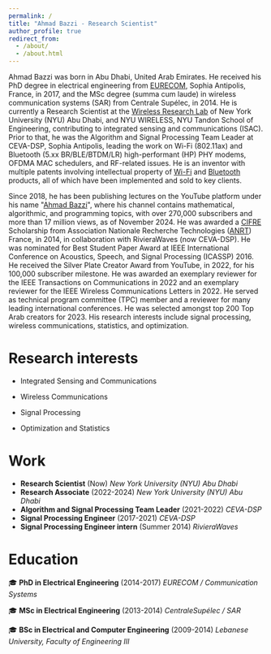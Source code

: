 ```yaml
---
permalink: /
title: "Ahmad Bazzi - Research Scientist"
author_profile: true
redirect_from: 
  - /about/
  - /about.html
---
```


Ahmad Bazzi was born in Abu Dhabi, United Arab Emirates. He received his PhD degree in electrical engineering from [EURECOM](https://www.eurecom.fr/en), Sophia Antipolis, France, in 2017, and the MSc degree (summa cum laude) in wireless communication systems (SAR) from Centrale Supélec, in 2014. He is currently a Research Scientist at the [Wireless Research Lab](https://wp.nyu.edu/wirelesslab/) of New York University (NYU) Abu Dhabi, and NYU WIRELESS, NYU Tandon School of Engineering, contributing to integrated sensing and communications (ISAC). Prior to that, he was the Algorithm and Signal Processing Team Leader at CEVA-DSP, Sophia Antipolis, leading the work on Wi-Fi (802.11ax) and Bluetooth (5.xx BR/BLE/BTDM/LR) high-performant (HP) PHY modems, OFDMA MAC schedulers, and RF-related issues. He is an inventor with multiple patents involving intellectual property of [Wi-Fi](https://en.wikipedia.org/wiki/Wi-Fi) and [Bluetooth](https://en.wikipedia.org/wiki/Bluetooth) products, all of which have been implemented and sold to key clients.

Since 2018, he has been publishing lectures on the YouTube platform under his name "[Ahmad Bazzi](https://www.youtube.com/channel/UCgC1d4JZ1Fz4t8MWLJD464w)", where his channel contains mathematical, algorithmic, and programming topics, with over 270,000 subscribers and more than 17 million views, as of November 2024. He was awarded a [CIFRE](https://www.enseignementsup-recherche.gouv.fr/fr/les-cifre-46510) Scholarship from Association Nationale Recherche Technologies ([ANRT](https://www.anrt.asso.fr/)) France, in 2014, in collaboration with RivieraWaves (now CEVA-DSP). He was nominated for Best Student Paper Award at IEEE International Conference on Acoustics, Speech, and Signal Processing (ICASSP) 2016. He received the Silver Plate Creator Award from YouTube, in 2022, for his 100,000 subscriber milestone. He was awarded an exemplary reviewer for the IEEE Transactions on Communications in 2022 and an exemplary reviewer for the IEEE Wireless Communications Letters in 2022. He served as technical program committee (TPC) member and a reviewer for many leading international conferences. He was selected amongst top 200 Top Arab creators for 2023. His research interests include signal processing, wireless communications, statistics, and optimization.



<!-- Example: editing a markdown file for a talk
![Editing a markdown file for a talk](/images/editing-talk.png)
I am taking students to be co-advised with faculty members.

# News
* <b>CVL</b> is accepted to CoRL 2023 as a poster <a href="https://openreview.net/forum?id=oqOfLP6bJy">[Paper]</a>.
* <b>Accelerating exploration and representation learning with offline pre-training</b> is accepted to ICML 2023 as a workshop poster <a href="https://arxiv.org/abs/2304.00046">[Paper]</a>.
* <b>Learning About Progress From Experts</b> is accepted to ICLR 2023 as a spotlight (top 25%) <a href="https://openreview.net/pdf?id=sKc6fgce1zs">[Paper]</a>.
* I started at the MLR team at Apple as a Research Scientist.
* <b>CVL</b> is accepted to NeurIPS 2022 Deep RL workshop <a href="https://arxiv.org/abs/2211.02100">[Paper]</a>.
* <b>GSF</b> is accepted to NeurIPS 2022 as a poster <a href="https://arxiv.org/abs/2111.14629">[Paper]</a>.
* <b>Low-Rank Representation of Reinforcement Learning Policies</b> is accepted to JAIR <a href="https://arxiv.org/abs/2002.02863">[Paper]</a>.
* <b>Sequential Density Estimation via Nonlinear Continuous Weighted Finite Automata</b> is accepted to LearnAut 2022 <a href="/files/learnaut_2022_Sequential_Density_Estimation_via_Nonlinear_Continuous_Weighted_Finite_Automata.pdf">[Paper]</a>.
* <b>Short-Horizon Policy Iteration</b> (jointly with Microsoft Research) is accepted to ECML-PKDD 2022. <a href="https://arxiv.org/abs/2106.00589">[Paper]</a>.
* Our generalization quantification toolbox (jointly with Microsoft Research) is out. <a href="https://github.com/microsoft/segar">[Link]</a>.
* <b>CTRL</b> is accepted to ICLR 2022 as poster. <a href="https://arxiv.org/abs/2106.02193">[Paper]</a>.
* I am teaching the <i>COMP 424: Artificial Intelligence</i> class at McGill University during the Winter 2022 term. <a href="https://www.mcgill.ca/study/2021-2022/courses/comp-424">[Link]</a>. 
* <b>GSF</b> is accepted to NeurIPS 2021 Offline RL workshop as poster. <a href="https://arxiv.org/abs/2111.14629">[Paper]</a>.
* I am teaching the <i>BINF 7105: Méthodes statistiques en bioinformatique</i> class at UQAM University during the Fall 2021 term. <a href="http://info.uqam.ca/plan_cours/Automne%202021/BIF7105.html">[Link]</a>. 
* Our COVID-19 phylogenetic analysis is accepted to <i>BMC Ecology and Evolution<i>. <a href="https://link.springer.com/article/10.1186/s12862-020-01732-2">[Paper]</a>.
* <b>NTK-CL</b> is accepted to AISTATS 2021 as a poster. <a href="https://proceedings.mlr.press/v130/doan21a.html">[Paper]</a><a href="https://www.youtube.com/watch?v=iUlOxliPqfE">[Talk]</a>.
* <b>DRIML</b> is accepted to NeurIPS 2020 as poster. <a href="https://arxiv.org/abs/2006.07217">[Paper]</a> <a href="https://bmazoure.github.io/posts/deep-rl-infomax-learning/">[Blog]</a> <a href="/files/driml/DRIML_poster_(NeurIPS2020).pdf">[Poster]</a>.
* <b>UQF</b> is accepted to AISTATS 2020 as a poster. <a href="https://proceedings.mlr.press/v108/li20h.html">[Paper]</a><a href="https://aistats2020.org/poster_922.html">[Poster]</a>.


# About me

I am currently a Research Scientist at the Machine Learning Research team at Apple, working with Josh Susskind, Walter Talbott and Devon Hjelm on fundamental problems of representation learning for sequential decision making tasks.

I recently defended my PhD at the Montreal Institute for Learning Algorithms (MILA) and McGill University, co-supervised by [Devon Hjelm](https://scholar.google.ca/citations?user=68c5HfwAAAAJ&hl=en) and [Doina Precup](https://scholar.google.ca/citations?user=j54VcVEAAAAJ&hl=en). My research interests include deep reinforcement learning, probabilistic modeling, variational inference and representation learning.

I also was a research intern at DeepMind, working with Ankit Anand, Jake Bruce and Rob Fergus on unsupervised pre-training of state representations for efficient RL finetuning.

In the summer of 2021, I was interning in the Robotics team at Google Brain, with [Jonathan Tompson](https://jonathantompson.github.io/) and [Ofir Nachum](https://research.google/people/105364/), working on using self-supervised learning to improve generalization capabilities of offline RL agents.
I was a research intern at Microsoft Research, New York in the reinforcement learning team during summer 2020, working on counterfactual evaluation in contextual bandits. Previously, I was a research intern at Microsoft Research Montreal in the reinforcement learning team during summer 2019. I was also a research intern at Nuance during the summer of 2018 where I collaborated with [Atta Norouzian](https://scholar.google.ca/citations?user=KRPMXqYAAAAJ&hl=en). My work there focused on modeling acoustic signals such as speech with deep neural architectures.

I have completed my Master's in Statistics at McGill University under the supervision of [Johanna Neslehova](http://www.math.mcgill.ca/neslehova/). My thesis focused on reconstructing graphical models from discrete data with variational inference and multiarmed bandits. It can be found here: [link](https://bmazoure.github.io/files/thesis_Msc_2018.pdf). Before that, I obtained a Bachelor's in Computer Science and Statistics in 2017 from McGill University.

-->

# Research interests

* Integrated Sensing and Communications

* Wireless Communications

* Signal Processing

* Optimization and Statistics

# Work
* **Research Scientist** (Now)
  *New York University (NYU) Abu Dhabi*
* **Research Associate** (2022-2024)
  *New York University (NYU) Abu Dhabi*
* **Algorithm and Signal Processing Team Leader** (2021-2022)
  *CEVA-DSP*
* **Signal Processing Engineer** (2017-2021)
  *CEVA-DSP*
* **Signal Processing Engineer intern** (Summer 2014)
  *RivieraWaves*

# Education

🎓 **PhD in Electrical Engineering** (2014-2017)
  *EURECOM / Communication Systems*

🎓 **MSc in Electrical Engineering** (2013-2014)
  *CentraleSupélec / SAR*

🎓 **BSc in Electrical and Computer Engineering** (2009-2014)
  *Lebanese University, Faculty of Engineering III*
